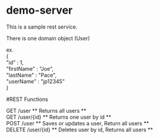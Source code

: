 # demo-server

This is a sample rest service.  

There is one domain object (User)  

ex.  
{  
    "id" : 1,  
    "firstName" : "Joe",  
    "lastName"  : "Pace",  
    "userName"  : "jp12345"  
}  


#REST Functions

GET       /user         ** Returns all users **  
GET       /user/{id}    ** Returns one user by id **  
POST      /user         ** Saves or updates a user, Return all users **  
DELETE    /user/{id}    ** Deletes user by id, Returns all users **  
